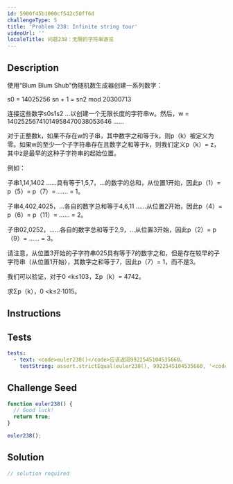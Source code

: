 ```yaml
---
id: 5900f45b1000cf542c50ff6d
challengeType: 5
title: 'Problem 238: Infinite string tour'
videoUrl: ''
localeTitle: 问题238：无限的字符串游览
---
```


## Description
<section id="description">使用“Blum Blum Shub”伪随机数生成器创建一系列数字： <p> s0 = 14025256 sn + 1 = sn2 mod 20300713 </p><p>连接这些数字s0s1s2 ...以创建一个无限长度的字符串w。然后，w = 14025256741014958470038053646 ...... </p><p>对于正整数k，如果不存在w的子串，其中数字之和等于k，则p（k）被定义为零。如果w的至少一个子字符串存在且数字之和等于k，则我们定义p（k）= z，其中z是最早的这种子字符串的起始位置。 </p><p>例如： </p><p>子串1,14,1402 ......具有等于1,5,7，...的数字的总和，从位置1开始，因此p（1）= p（5）= p（7）= ...... = 1。 </p><p>子串4,402,4025，...各自的数字总和等于4,6,11 ......从位置2开始，因此p（4）= p（6）= p（11）= ...... = 2。 </p><p>子串02,0252，......各自的数字总和等于2,9，...从位置3开始，因此p（2）= p（9）= ...... = 3。 </p><p>请注意，从位置3开始的子字符串025具有等于7的数字之和，但是存在较早的子字符串（从位置1开始），其数字之和等于7，因此p（7）= 1，而不是3。 </p><p>我们可以验证，对于0 &lt;k≤103，Σp（k）= 4742。 </p><p>求Σp（k），0 &lt;k≤2·1015。 </p></section>

## Instructions
<section id="instructions">
</section>

## Tests
<section id='tests'>

```yml
tests:
  - text: <code>euler238()</code>应该返回9922545104535660。
    testString: assert.strictEqual(euler238(), 9922545104535660, '<code>euler238()</code> should return 9922545104535660.');

```

</section>

## Challenge Seed
<section id='challengeSeed'>

<div id='js-seed'>

```js
function euler238() {
  // Good luck!
  return true;
}

euler238();

```

</div>



</section>

## Solution
<section id='solution'>

```js
// solution required
```
</section>
